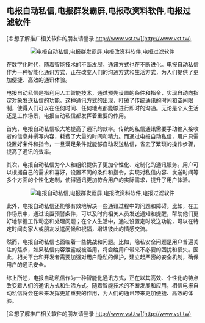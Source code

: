 ## **电报自动私信,电报群发霸屏,电报改资料软件,电报过滤软件**

[😍想了解推广相关软件的朋友请登录 http://www.vst.tw](http://www.vst.tw)

 <center><img src="https://vst.tw/MP4/tuiguang/png/4.png" alt="电报自动私信,电报群发霸屏,电报改资料软件,电报过滤软件"></center>

在数字化时代，随着智能技术的不断发展，通讯方式也在不断进化。电报自动私信作为一种智能化通讯方式，正在改变人们的沟通方式和生活方式，为人们提供了更加便捷、高效的通讯体验。

电报自动私信是指利用人工智能技术，通过预先设置的条件和指令，实现自动向指定对象发送私信的功能。这种通讯方式的出现，打破了传统通讯的时间和空间限制，使得人们可以在任何时间、任何地点都能够进行即时的沟通。无论是个人生活还是工作场景，电报自动私信都发挥着重要的作用。

首先，电报自动私信极大地提高了通讯的效率。传统的私信通讯需要手动输入接收者的信息并撰写内容，耗费了大量的时间和精力。而通过电报自动私信，用户只需设置好条件和指令，一旦满足条件就能够自动发送私信，省去了繁琐的操作步骤，提高了通讯的效率。

其次，电报自动私信为个人和组织提供了更加个性化、定制化的通讯服务。用户可以根据自己的需求和喜好，设置不同的条件和指令，实现对私信内容、发送时间等多个方面的个性化定制，使得通讯更加符合用户的实际需求，提升了用户体验。

 <center><img src="https://vst.tw/MP4/tuiguang/png/6.png" alt="电报自动私信,电报群发霸屏,电报改资料软件,电报过滤软件"></center>

此外，电报自动私信还能够有效地解决一些通讯过程中的问题和障碍。比如，在工作场景中，通过设置预警条件，可以及时向相关人员发送通知和提醒，帮助他们更好地掌握工作动态和处理问题；在个人生活中，通过设置定时发送功能，可以在特定时间向家人或朋友发送问候和祝福，增进彼此的情感交流。

然而，电报自动私信也面临着一些挑战和问题。比如，隐私安全问题是用户普遍关注的焦点，如果私信内容泄露或被滥用，将会给用户带来不必要的困扰和损失。因此，相关平台和开发者需要加强对用户隐私的保护，建立起严密的安全机制，确保用户的通讯安全。

综上所述，电报自动私信作为一种智能化通讯方式，正在以其高效、个性化的特点改变着人们的通讯方式和生活方式。随着智能技术的不断发展和应用，相信电报自动私信将会在未来发挥更加重要的作用，为人们的通讯带来更加便捷、高效的体验。

[😍想了解推广相关软件的朋友请登录 http://www.vst.tw](http://www.vst.tw)



